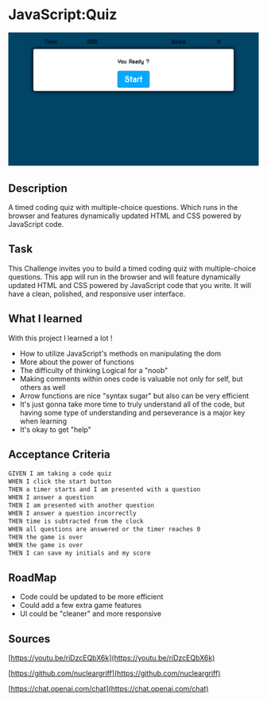 # JavaScript:Quiz

![The Quiz-App.](./Assets/Quiz-04.png)

## Description

 A timed coding quiz with multiple-choice questions. Which runs in the browser and features dynamically updated HTML and CSS powered by JavaScript code. 

## Task

This Challenge invites you to build a timed coding quiz with multiple-choice questions. This app will run in the browser and will feature dynamically updated HTML and CSS powered by JavaScript code that you write. It will have a clean, polished, and responsive user interface.

## What I learned

With this project I learned a lot !
- How to utilize JavaScript's methods on manipulating the dom
- More about the power of functions
- The difficulty of thinking Logical for a "noob"
- Making comments within ones code is valuable not only for self, but others as well
- Arrow functions are nice "syntax sugar" but also can be very efficient
- It's just gonna take more time to truly understand all of the code, but having some type of understanding and perseverance is a major key when learning
- It's okay to get "help"



## Acceptance Criteria

```
GIVEN I am taking a code quiz
WHEN I click the start button
THEN a timer starts and I am presented with a question
WHEN I answer a question
THEN I am presented with another question
WHEN I answer a question incorrectly
THEN time is subtracted from the clock
WHEN all questions are answered or the timer reaches 0
THEN the game is over
WHEN the game is over
THEN I can save my initials and my score
```

## RoadMap
- Code could be updated to be more efficient
- Could add a few extra game features
- UI could be "cleaner" and more responsive

## Sources

[https://youtu.be/riDzcEQbX6k](https://youtu.be/riDzcEQbX6k)

[https://github.com/nucleargriff](https://github.com/nucleargriff)

[https://chat.openai.com/chat](https://chat.openai.com/chat)


